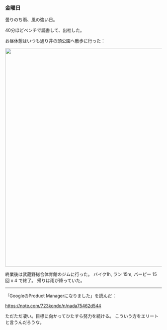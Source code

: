 ### 金曜日

曇りのち雨、風の強い日。

40分ほどベンチで読書して、出社した。

お昼休憩はいつも通り井の頭公園へ散歩に行った：

<img src="https://i.imgur.com/urZtfha.jpg" width="700">

終業後は武蔵野総合体育館のジムに行った。
バイク1h, ラン 15m, バーピー 15 回 x 4 で終了。
帰りは雨が降っていた。

---

「GoogleのProduct Managerになりました」を読んだ：

https://note.com/723kondo/n/nada75462d544

ただただ凄い。目標に向かってひたすら努力を続ける。
こういう方をエリートと言うんだろうな。